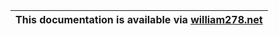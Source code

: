 | This documentation is available via [william278.net](https://william278.net/docs/huskchat/Home) |
| ----------------------------------------------------------------------------------------------- |